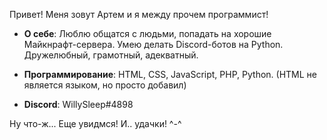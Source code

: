 Привет!
Меня зовут Артем и я между прочем программист!


- **О себе**: Люблю общатся с людьми, попадать на хорошие Майкнрафт-сервера. Умею делать Discord-ботов на Python. Дружелюбный, грамотный, адекватный.


- **Программирование**: HTML, CSS, JavaScript, PHP, Python. (HTML не является языком, но просто добавил)


- **Discord**: WillySleep#4898

Ну что-ж... Еще увидмся! И.. удачки! ^-^
